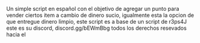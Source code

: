 Un simple script en español con el objetivo de agregar un punto para vender ciertos item a cambio de dinero sucio, igualmente esta la opcion de que entregue dinero limpio, este script es a base de un script de r3ps4J este es su discord, discord.gg/bEWmBbg todos los derechos resevados hacia el
